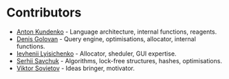 # Contributors

- [Anton Kundenko](https://github.com/singaraiona) - Language architecture, internal functions, reagents.
- [Denis Golovan](https://github.com/MageSlayer) - Query engine, optimisations, allocator, internal functions.
- [Ievhenii Lyisichenko](https://github.com/lseugene) - Allocator, sheduler, GUI expertise.
- [Serhii Savchuk](https://github.com/ser-vasilich) - Algorithms, lock-free structures, hashes, optimisations.
- [Viktor Sovietov](https://github.com/vsov) - Ideas bringer, motivator.
